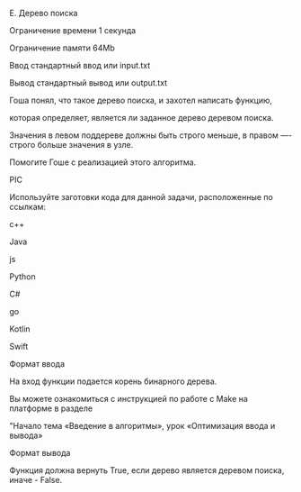 E. Дерево поиска

Ограничение времени	1 секунда

Ограничение памяти	64Mb

Ввод	стандартный ввод или input.txt

Вывод	стандартный вывод или output.txt

Гоша понял, что такое дерево поиска, и захотел написать функцию,

которая определяет, является ли заданное дерево деревом поиска.

Значения в левом поддереве должны быть строго меньше, в правом —- строго больше значения в узле.

Помогите Гоше с реализацией этого алгоритма.

PIC

Используйте заготовки кода для данной задачи, расположенные по ссылкам:

c++

Java

js

Python

C#

go

Kotlin

Swift

Формат ввода

На вход функции подается корень бинарного дерева.


Вы можете ознакомиться с инструкцией по работе с Make на платформе в разделе

"Начало тема «Введение в алгоритмы», урок «Оптимизация ввода и вывода»

Формат вывода

Функция должна вернуть True, если дерево является деревом поиска, иначе - False.